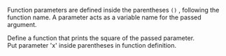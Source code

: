 Function parameters are defined inside the parentheses `()` , following the function name. A parameter acts as a variable name for the passed argument.  
  
Define a function that prints the square of the passed parameter.  
Put parameter 'x' inside parentheses in function definition.

